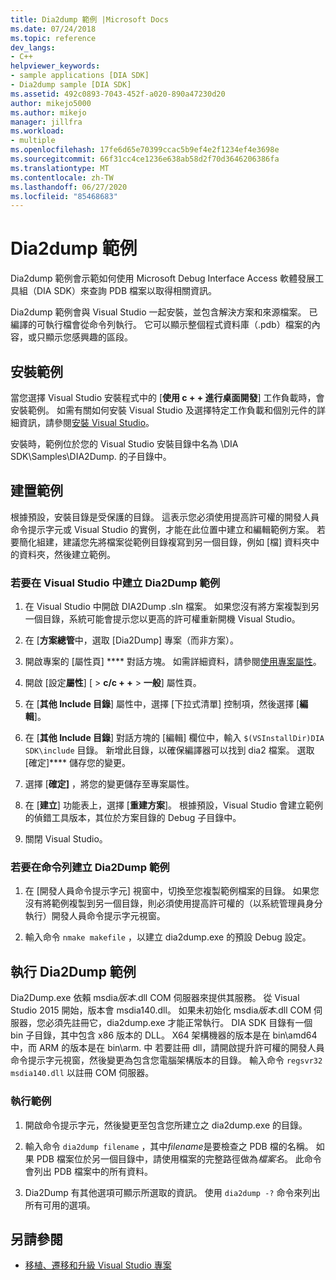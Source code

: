 ```yaml
---
title: Dia2dump 範例 |Microsoft Docs
ms.date: 07/24/2018
ms.topic: reference
dev_langs:
- C++
helpviewer_keywords:
- sample applications [DIA SDK]
- Dia2dump sample [DIA SDK]
ms.assetid: 492c0893-7043-452f-a020-890a47230d20
author: mikejo5000
ms.author: mikejo
manager: jillfra
ms.workload:
- multiple
ms.openlocfilehash: 17fe6d65e70399ccac5b9ef4e2f1234ef4e3698e
ms.sourcegitcommit: 66f31cc4ce1236e638ab58d2f70d3646206386fa
ms.translationtype: MT
ms.contentlocale: zh-TW
ms.lasthandoff: 06/27/2020
ms.locfileid: "85468683"
---
```

# <a name="dia2dump-sample"></a>Dia2dump 範例

Dia2dump 範例會示範如何使用 Microsoft Debug Interface Access 軟體發展工具組（DIA SDK）來查詢 PDB 檔案以取得相關資訊。

Dia2dump 範例會與 Visual Studio 一起安裝，並包含解決方案和來源檔案。 已編譯的可執行檔會從命令列執行。 它可以顯示整個程式資料庫（.pdb）檔案的內容，或只顯示您感興趣的區段。

## <a name="install-the-sample"></a>安裝範例

當您選擇 Visual Studio 安裝程式中的 [**使用 c + + 進行桌面開發**] 工作負載時，會安裝範例。 如需有關如何安裝 Visual Studio 及選擇特定工作負載和個別元件的詳細資訊，請參閱[安裝 Visual Studio](../../install/install-visual-studio.md)。

安裝時，範例位於您的 Visual Studio 安裝目錄中名為 \DIA SDK\Samples\DIA2Dump. 的子目錄中。

## <a name="build-the-sample"></a>建置範例

根據預設，安裝目錄是受保護的目錄。 這表示您必須使用提高許可權的開發人員命令提示字元或 Visual Studio 的實例，才能在此位置中建立和編輯範例方案。 若要簡化組建，建議您先將檔案從範例目錄複寫到另一個目錄，例如 [檔] 資料夾中的資料夾，然後建立範例。

### <a name="to-build-the-dia2dump-sample-in-visual-studio"></a>若要在 Visual Studio 中建立 Dia2Dump 範例

1. 在 Visual Studio 中開啟 DIA2Dump .sln 檔案。 如果您沒有將方案複製到另一個目錄，系統可能會提示您以更高的許可權重新開機 Visual Studio。

1. 在 [**方案總管**中，選取 [Dia2Dump] 專案（而非方案）。

1. 開啟專案的 [屬性頁] **** 對話方塊。 如需詳細資料，請參閱[使用專案屬性](/cpp/build/working-with-project-properties)。

1. 開啟 [設定**屬性**] [  >  **c/c + +**  >  **一般**] 屬性頁。

1. 在 [**其他 Include 目錄**] 屬性中，選擇 [下拉式清單] 控制項，然後選擇 [**編輯**]。

1. 在 [**其他 Include 目錄**] 對話方塊的 [編輯] 欄位中，輸入 `$(VSInstallDir)DIA SDK\include` 目錄。 新增此目錄，以確保編譯器可以找到 dia2 檔案。 選取 [確定]**** 儲存您的變更。

1. 選擇 [**確定]** ，將您的變更儲存至專案屬性。

1. 在 [**建立**] 功能表上，選擇 [**重建方案**]。 根據預設，Visual Studio 會建立範例的偵錯工具版本，其位於方案目錄的 Debug 子目錄中。

1. 關閉 Visual Studio。

### <a name="to-build-the-dia2dump-sample-at-the-command-line"></a>若要在命令列建立 Dia2Dump 範例

1. 在 [開發人員命令提示字元] 視窗中，切換至您複製範例檔案的目錄。 如果您沒有將範例複製到另一個目錄，則必須使用提高許可權的（以系統管理員身分執行）開發人員命令提示字元視窗。

1. 輸入命令 `nmake makefile` ，以建立 dia2dump.exe 的預設 Debug 設定。

## <a name="run-the-dia2dump-sample"></a>執行 Dia2Dump 範例

Dia2Dump.exe 依賴 msdia*版本*.dll COM 伺服器來提供其服務。 從 Visual Studio 2015 開始，版本會 msdia140.dll。 如果未初始化 msdia*版本*.dll COM 伺服器，您必須先註冊它，dia2dump.exe 才能正常執行。 DIA SDK 目錄有一個 bin 子目錄，其中包含 x86 版本的 DLL。 X64 架構機器的版本是在 bin\amd64 中，而 ARM 的版本是在 bin\arm. 中 若要註冊 dll，請開啟提升許可權的開發人員命令提示字元視窗，然後變更為包含您電腦架構版本的目錄。 輸入命令 `regsvr32 msdia140.dll` 以註冊 COM 伺服器。

### <a name="to-run-the-sample"></a>執行範例

1. 開啟命令提示字元，然後變更至包含您所建立之 dia2dump.exe 的目錄。

1. 輸入命令 `dia2dump filename` ，其中*filename*是要檢查之 PDB 檔的名稱。 如果 PDB 檔案位於另一個目錄中，請使用檔案的完整路徑做為*檔案名*。 此命令會列出 PDB 檔案中的所有資料。

1. Dia2Dump 有其他選項可顯示所選取的資訊。 使用 `dia2dump -?` 命令來列出所有可用的選項。

## <a name="see-also"></a>另請參閱

- [移植、遷移和升級 Visual Studio 專案](../../porting/port-migrate-and-upgrade-visual-studio-projects.md)
